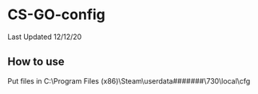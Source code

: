 # CS-GO-config

Last Updated 12/12/20

## How to use

Put files in  C:\Program Files (x86)\Steam\userdata\#######\730\local\cfg
